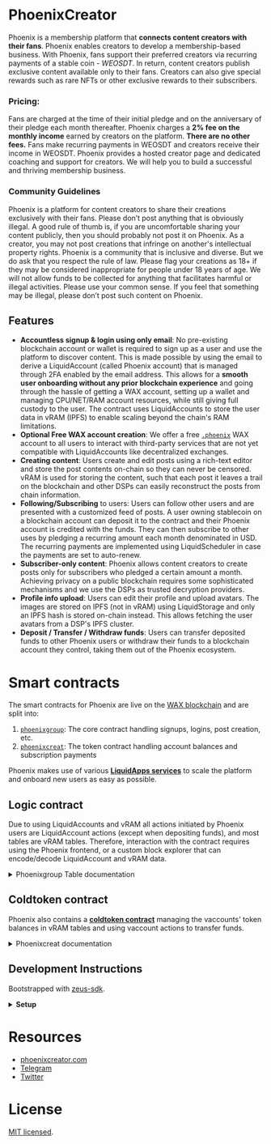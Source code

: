 # PhoenixCreator

Phoenix is a membership platform that **connects content creators with their fans**. Phoenix enables creators to develop a membership-based business.
With Phoenix, fans support their preferred creators via recurring payments of a stable coin - _WEOSDT_. 
In return, content creators publish exclusive content available only to their fans. Creators can also give special rewards such as rare NFTs or other exclusive rewards to their subscribers. 

### Pricing:
Fans are charged at the time of their initial pledge and on the anniversary of their pledge each month thereafter. 
Phoenix charges a **2% fee on the monthly income** earned by creators on the platform. 
**There are no other fees.**
Fans make recurring payments in WEOSDT and creators receive their income in WEOSDT.
Phoenix provides a hosted creator page and dedicated coaching and support for creators. We will help you to build a successful and thriving membership business. 


### Community Guidelines

Phoenix is a platform for content creators to share their creations exclusively with their fans.
Please don’t post anything that is obviously illegal.
A good rule of thumb is, if you are uncomfortable sharing your content publicly, then you should probably not post it on Phoenix.
As a creator, you may not post creations that infringe on another's intellectual property rights.
Phoenix is a community that is inclusive and diverse. But we do ask that you respect the rule of law. Please flag your creations as 18+ if they may be considered inappropriate for people under 18 years of age. 
We will not allow funds to be collected for anything that facilitates harmful or illegal activities.
Please use your common sense. If you feel that something may be illegal, please don’t post such content on Phoenix.


## Features

- **Accountless signup & login using only email**: No pre-existing blockchain account or wallet is required to sign up as a user and use the platform to discover content. This is made possible by using the email to derive a LiquidAccount (called Phoenix account) that is managed through 2FA enabled by the email address. This allows for a **smooth user onboarding without any prior blockchain experience** and going through the hassle of getting a WAX account, setting up a wallet and managing CPU/NET/RAM account resources, while still giving full custody to the user. The contract uses LiquidAccounts to store the user data in vRAM (IPFS) to enable scaling beyond the chain's RAM limitations.
- **Optional Free WAX account creation**: We offer a free [`.phoenix`](https://wax.bloks.io/account/phoenix) WAX account to all users to interact with third-party services that are not yet compatible with LiquidAccounts like decentralized exchanges.
- **Creating content**: Users create and edit posts using a rich-text editor and store the post contents on-chain so they can never be censored. vRAM is used for storing the content, such that each post it leaves a trail on the blockchain and other DSPs can easily reconstruct the posts from chain information.
- **Following/Subscribing** to users: Users can follow other users and are presented with a customized feed of posts. A user owning stablecoin on a blockchain account can deposit it to the contract and their Phoenix account is credited with the funds. 
  They can then subscribe to other uses by pledging a recurring amount each month denominated in USD. The recurring payments are implemented using LiquidScheduler in case the payments are set to auto-renew.
- **Subscriber-only content**: Phoenix allows content creators to create posts only for subscribers who pledged a certain amount a month. Achieving privacy on a public blockchain requires some sophisticated mechanisms and we use the DSPs as trusted decryption providers.
- **Profile info upload**: Users can edit their profile and upload avatars. The images are stored on IPFS (not in vRAM) using LiquidStorage and only an IPFS hash is stored on-chain instead. This allows fetching the user avatars from a DSP's IPFS cluster.
- **Deposit / Transfer / Withdraw funds**: Users can transfer deposited funds to other Phoenix users or withdraw their funds to a blockchain account they control, taking them out of the Phoenix ecosystem.


# Smart contracts

The smart contracts for Phoenix are live on the [WAX blockchain](https://github.com/worldwide-asset-exchange/wax-blockchain) and are split into:

1. [`phoenixgroup`](https://wax.bloks.io/account/phoenixgroup): The core contract handling signups, logins, post creation, etc.
1. [`phoenixcreat`](https://wax.bloks.io/account/phoenixcreat): The token contract handling account balances and subscription payments

Phoenix makes use of various [**LiquidApps services**](https://liquidapps.io/) to scale the platform and onboard new users as easy as possible.

## Logic contract

Due to using LiquidAccounts and vRAM all actions initiated by Phoenix users are LiquidAccount actions (except when depositing funds), and most tables are vRAM tables. Therefore, interaction with the contract requires using the Phoenix frontend, or a custom block explorer that can encode/decode LiquidAccount and vRAM data.

<details>
<summary>Phoenixgroup Table documentation</summary>
  
#### User Info

vRAM Table: `users`

```cpp
struct [[eosio::table]] user_info {
  name username;
  name linked_name = ""_n; // account of EOS name
  user_profile_info profile_info;
  std::vector<pledge_tier> tiers;
  // as there's no support for secondary indexes on vRAM, we need to keep the
  // "foreign key" relationships in the user
  std::vector<uint64_t> post_indexes = std::vector<uint64_t>{};

  auto primary_key() const { return username.value; }
};
```


#### Posts

vRAM Table: `posts`

```cpp
struct [[eosio::table]] post_info {
  uint64_t id;
  name author;
  std::vector<uint8_t> title;
  std::vector<uint8_t> content;
  eosio::time_point_sec created;
  eosio::time_point_sec updated;
  std::vector<uint8_t> featured_image_url;
  std::string meta;
  bool encrypted = false;
  float decrypt_for_usd = 0;

  auto primary_key() const { return id; }
};
```

#### Follows

Followers are split into two tables to easily query followers of an account, but also accounts a user follows.
vRAM Table: `follows` - Scopes: `from` / `to`

```cpp
/**
 * Follows
 * would just be a from,to table with index on both
 * but DAPP network does not support secondary indexes
 * so split it into two tables and duplicate data
 * scope="from", scope="to"
 */
struct [[eosio::table]] follows_info {
  name user;
  std::vector<name> users;

  auto primary_key() const { return user.value; }
};
```

#### Subscriptions

The same split into two tables is done for subscribers and subscribees with a reference to the subscription data.
vRAM Table: `pledgesrel` - Scopes: `from` / `to`

```cpp
struct name_pledge_pair {
  name name;
  uint64_t pledge_id;
};
struct [[eosio::table]] pledges_rel_info {
  name user;
  std::vector<name_pledge_pair> users;

  auto primary_key() const { return user.value; }
};
```

vRAM Table: `pledges`

```cpp
struct [[eosio::table]] pledge_info {
  uint64_t id;
  name from;
  name to;
  eosio::microseconds cycle_us;
  // taken from subscription tier
  float usd_value;
  // value of (eos_quantity + phoenix_quantity) at time of pledge must be >=
  // usd_value
  eosio::asset weosdt_quantity = asset(0, WEOSDT_EXT_SYMBOL.get_symbol());
  eosio::time_point cycle_start;
  /* if pledge should auto renew next cycle */
  bool autorenew = false;
  /* arguments to update the pledge to in the next cycle */
  eosio::microseconds next_cycle_us = microseconds(0);
  // taken from subscription tier
  float next_usd_value;
  eosio::asset next_weosdt_quantity = asset(0, WEOSDT_EXT_SYMBOL.get_symbol());
  /* remove the pledge after next cycle */
  bool next_delete = false;
  bool paid = false;

  auto primary_key() const { return id; }
};
```

#### Encryptions

Phoenix allows content creators to create posts only for subscribers who pledged a certain amount a month. Achieving privacy on a public blockchain requires some sophisticated mechanisms and we use the DSPs as trusted decryption providers.
- The creator decides to create a subscriber-only post and derives a private symmetric post encryption key.
- They encrypt the post using the post encryption key and encrypt the encryption key itself using available DPS's public keys. The encrypted post and the DSP-encrypted post encryption key is sent to the blockchain and stored in vRAM. So far no user can decrypt the post.
- A user wants to view the subscriber-only post and asks a DSP to decrypt it for them. They send an authenticated message from their vaccount to the DSP.
- The DSP checks the message's authenticity, and checks if the user subscribed to the post creator. If the user is eligible to view the post, the DSP retrieves the encrypted post encryption key from the blockchain and can decrypt it because it was encrypted under their public key. The decrypted post encryption key is sent as a reponse to the user.
- The user can now fetch the encrypted post from vRAM and decrypt it using the post encryption key.

This description service could easily be generalized and become a general DSP decryption service.

vRAM Table: `postkeyenc` - Scopes: DSP account names that provide decryption services

```cpp
// Scope: DSP account
struct [[eosio::table("postkeyenc")]] post_key_encryption {
  uint64_t post_id;
  std::vector<uint8_t> post_key;
  auto primary_key() const { return post_id; }
};
```


### Config Tables

The config tables are the only tables stored in RAM instead of vRAM as they are singletons and of a fixed size, therefore not limiting scale.

#### Globals

This configuration singleton manages global data like the next post id, if the contract is paused, or the latest posts to display.

Table Name: `globals`
```cpp
TABLE globals {
  std::vector<uint64_t> latest_post_indexes = std::vector<uint64_t>{};
  uint64_t next_post_id = 0;
  bool paused = false;
};
```

#### Limits

The limits table tracks daily account limits to prevent spam.

Table Name: `limits`

```cpp
TABLE limits {
  uint32_t day_identifier = 0;
  uint32_t vaccounts_created_today = 0;
  uint32_t max_vaccount_creations_per_day = 50;
};
```
</details>

## Coldtoken contract

Phoenix also contains a [**coldtoken contract**](https://docs.liquidapps.io/en/v2.0/developers/boxes/coldtoken.html) managing the vaccounts' token balances in vRAM tables and using vaccount actions to transfer funds.

<details>
<summary>Phoenixcreat documentation</summary>

The coldtoken contract is an extension of the [LiquidApps' coldtoken contract](https://github.com/liquidapps-io/zeus-sdk/tree/e6122731a1771d6d19342657028ba9307bd9d1b7/boxes/groups/sample/coldtoken/contracts/eos/coldtoken):

- It has been extended to manage subscription fees paid out with a `payoutfees` action.
- It also contains a `createacc` action to create a free [`.phoenix` WAX account](https://wax.bloks.io/account/phoenix).

</details>

## Development Instructions

Bootstrapped with [zeus-sdk](https://docs.liquidapps.io/en/stable/developers/zeus-getting-started.html).

<details>
<summary><b>Setup</b></summary>

```bash
npm install -g @liquidapps/zeus-cmd
# zeus install # does not exist yet
```

Only way to do it consistently right now:

```bash
# clone this repo somewhere
git clone phoenixcreator phoenixcreator_
```

Create a new [LiquidApps contract](https://docs.liquidapps.io/en/v2.0/developers/zeus-getting-started.html#create-your-own-contract)

```bash
mkdir phoenixcreator; cd phoenixcreator
zeus box create
zeus unbox all-dapp-services
zeus unbox liquidx
#zeus create contract phoenix

# manually merge this repo to the liquidApps dapp
# Add phoenix project to contracts/eos/CMakeLists.txt

# Patch contracts/eosio.bios
# Patch extensions/commands/start-localenv 02 and 05, and 21

# Optionally copy the eosiac.yml
```

Deploy everything to an account, stake DAPP. (You can use the `actions/_stakedapp.js` script.)
**Make sure to also run the `xvinit` action that sets the chainId requires for vAccounts 2.0**.

### Local env tests

```
zeus compile phoenix --all=false
# zeus migrate # not needed
zeus test test/phoenix.spec.js --compile-all=0
```

### Deploying on Kylin

```bash
curl http://faucet.cryptokylin.io/create/phoenixashet
curl http://faucet.cryptokylin.io/get_token/phoenixashet
```

Stake DAPP services: `accountless1` and `ipfsservic`.

```bash
# phoenix init
node actions/_stakedapp.js # with changes to account name
node actions/_xvinit.js # with changes to account name

# phoenixtoken init
node actions/create-issue
node actions/init


# create some vaccounts
node actions/login.js
node actions/transfer.js # distributes some virtual phoenix
```
</details>

# Resources

- [phoenixcreator.com](https://phoenixcreator.com)
- [Telegram](https://t.me/phoenixcreator)
- [Twitter](https://twitter.com/phoenixcreator1)

# License

[MIT licensed](./LICENSE).
